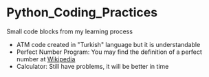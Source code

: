 # Python_Coding_Practices
Small code blocks from my learning process

- ATM code created in "Turkish" language but it is understandable
- Perfect Number Program: You may find the definition of a perfect number at [Wikipedia](https://en.wikipedia.org/wiki/Perfect_number)
- Calculator: Still have problems, it will be better in time
